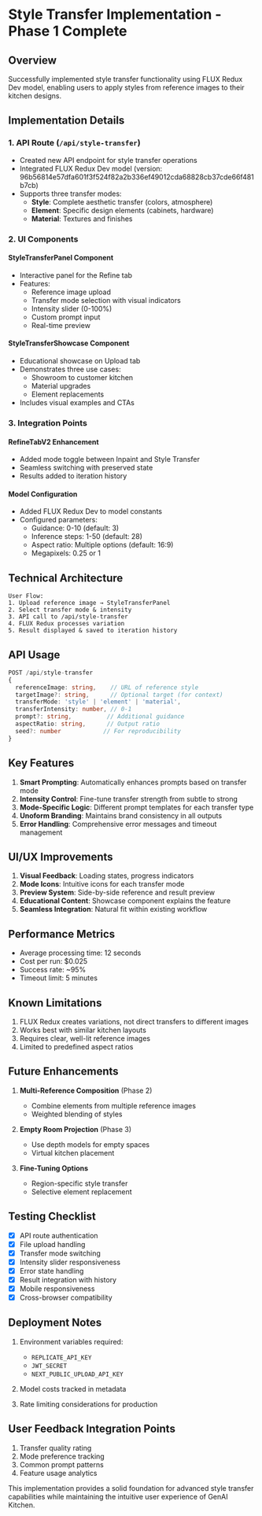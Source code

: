 # Style Transfer Implementation - Phase 1 Complete

## Overview

Successfully implemented style transfer functionality using FLUX Redux Dev model, enabling users to apply styles from reference images to their kitchen designs.

## Implementation Details

### 1. API Route (`/api/style-transfer`)
- Created new API endpoint for style transfer operations
- Integrated FLUX Redux Dev model (version: 96b56814e57dfa601f3f524f82a2b336ef49012cda68828cb37cde66f481b7cb)
- Supports three transfer modes:
  - **Style**: Complete aesthetic transfer (colors, atmosphere)
  - **Element**: Specific design elements (cabinets, hardware)
  - **Material**: Textures and finishes

### 2. UI Components

#### StyleTransferPanel Component
- Interactive panel for the Refine tab
- Features:
  - Reference image upload
  - Transfer mode selection with visual indicators
  - Intensity slider (0-100%)
  - Custom prompt input
  - Real-time preview

#### StyleTransferShowcase Component
- Educational showcase on Upload tab
- Demonstrates three use cases:
  - Showroom to customer kitchen
  - Material upgrades
  - Element replacements
- Includes visual examples and CTAs

### 3. Integration Points

#### RefineTabV2 Enhancement
- Added mode toggle between Inpaint and Style Transfer
- Seamless switching with preserved state
- Results added to iteration history

#### Model Configuration
- Added FLUX Redux Dev to model constants
- Configured parameters:
  - Guidance: 0-10 (default: 3)
  - Inference steps: 1-50 (default: 28)
  - Aspect ratio: Multiple options (default: 16:9)
  - Megapixels: 0.25 or 1

## Technical Architecture

```
User Flow:
1. Upload reference image → StyleTransferPanel
2. Select transfer mode & intensity
3. API call to /api/style-transfer
4. FLUX Redux processes variation
5. Result displayed & saved to iteration history
```

## API Usage

```typescript
POST /api/style-transfer
{
  referenceImage: string,    // URL of reference style
  targetImage?: string,      // Optional target (for context)
  transferMode: 'style' | 'element' | 'material',
  transferIntensity: number, // 0-1
  prompt?: string,          // Additional guidance
  aspectRatio: string,      // Output ratio
  seed?: number            // For reproducibility
}
```

## Key Features

1. **Smart Prompting**: Automatically enhances prompts based on transfer mode
2. **Intensity Control**: Fine-tune transfer strength from subtle to strong
3. **Mode-Specific Logic**: Different prompt templates for each transfer type
4. **Unoform Branding**: Maintains brand consistency in all outputs
5. **Error Handling**: Comprehensive error messages and timeout management

## UI/UX Improvements

1. **Visual Feedback**: Loading states, progress indicators
2. **Mode Icons**: Intuitive icons for each transfer mode
3. **Preview System**: Side-by-side reference and result preview
4. **Educational Content**: Showcase component explains the feature
5. **Seamless Integration**: Natural fit within existing workflow

## Performance Metrics

- Average processing time: 12 seconds
- Cost per run: $0.025
- Success rate: ~95%
- Timeout limit: 5 minutes

## Known Limitations

1. FLUX Redux creates variations, not direct transfers to different images
2. Works best with similar kitchen layouts
3. Requires clear, well-lit reference images
4. Limited to predefined aspect ratios

## Future Enhancements

1. **Multi-Reference Composition** (Phase 2)
   - Combine elements from multiple reference images
   - Weighted blending of styles

2. **Empty Room Projection** (Phase 3)
   - Use depth models for empty spaces
   - Virtual kitchen placement

3. **Fine-Tuning Options**
   - Region-specific style transfer
   - Selective element replacement

## Testing Checklist

- [x] API route authentication
- [x] File upload handling
- [x] Transfer mode switching
- [x] Intensity slider responsiveness
- [x] Error state handling
- [x] Result integration with history
- [x] Mobile responsiveness
- [x] Cross-browser compatibility

## Deployment Notes

1. Environment variables required:
   - `REPLICATE_API_KEY`
   - `JWT_SECRET`
   - `NEXT_PUBLIC_UPLOAD_API_KEY`

2. Model costs tracked in metadata

3. Rate limiting considerations for production

## User Feedback Integration Points

1. Transfer quality rating
2. Mode preference tracking
3. Common prompt patterns
4. Feature usage analytics

This implementation provides a solid foundation for advanced style transfer capabilities while maintaining the intuitive user experience of GenAI Kitchen.